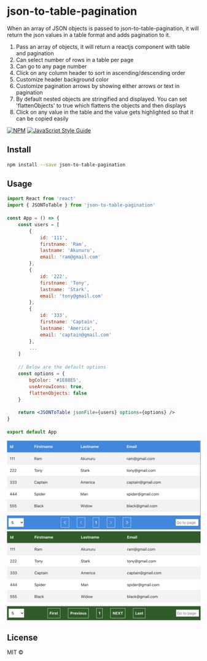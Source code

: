 # json-to-table-pagination

When an array of JSON objects is passed to json-to-table-pagination, it will return the json values in a table format
and adds pagination to it.

1. Pass an array of objects, it will return a reactjs component with table and pagination
2. Can select number of rows in a table per page
3. Can go to any page number
4. Click on any column header to sort in ascending/descending order
5. Customize header background color
6. Customize pagination arrows by showing either arrows or text in pagination
7. By default nested objects are stringified and displayed. You can set 'flattenObjects' to true which flattens the objects and then displays
8. Click on any value in the table and the value gets highlighted so that it can be copied easily

[![NPM](https://img.shields.io/npm/v/json-to-table-pagination.svg)](https://www.npmjs.com/package/json-to-table-pagination) [![JavaScript Style Guide](https://img.shields.io/badge/code_style-standard-brightgreen.svg)](https://standardjs.com)

## Install

```bash
npm install --save json-to-table-pagination
```

## Usage

```jsx
import React from 'react'
import { JSONToTable } from 'json-to-table-pagination'

const App = () => {
    const users = [
        {
            id: '111',
            firstname: 'Ram',
            lastname: 'Akunuru',
            email: 'ram@gmail.com'
        },
        {
            id: '222',
            firstname: 'Tony',
            lastname: 'Stark',
            email: 'tony@gmail.com'
        },
        {
            id: '333',
            firstname: 'Captain',
            lastname: 'America',
            email: 'captain@gmail.com'
        },
        ...
    ]

    // Below are the default options
    const options = {
        bgColor: '#1E88E5',
        useArrowIcons: true,
        flattenObjects: false
    }

    return <JSONToTable jsonFile={users} options={options} />
}

export default App
```

![Alt text](https://github.com/RamAkunuru/images/blob/master/blue.png?raw=true 'Blue Table')
![Alt text](https://github.com/RamAkunuru/images/blob/master/green.png?raw=true 'Green Table')

## License

MIT © [](https://github.com/)
